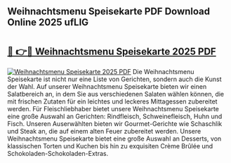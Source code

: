## Weihnachtsmenu Speisekarte PDF Download Online 2025 ufLIG

# <h2><a href="http://gc6fbs.nevu.top/?p=Weihnachtsmenu+Speisekarte">🔗 👉🔴 Weihnachtsmenu Speisekarte 2025 PDF</a></h2>

[![Weihnachtsmenu Speisekarte 2025 PDF](https://i.imgur.com/dBaPXMq.png)](http://gc6fbs.nevu.top/?p=Weihnachtsmenu+Speisekarte)
Die Weihnachtsmenu Speisekarte ist nicht nur eine Liste von Gerichten, sondern auch die Kunst der Wahl. Auf unserer Weihnachtsmenu Speisekarte bieten wir einen Salatbereich an, in dem Sie aus verschiedenen Salaten wählen können, die mit frischen Zutaten für ein leichtes und leckeres Mittagessen zubereitet werden. Für Fleischliebhaber bietet unsere Weihnachtsmenu Speisekarte eine große Auswahl an Gerichten: Rindfleisch, Schweinefleisch, Huhn und Fisch. Unseren Auserwählten bieten wir Gourmet-Gerichte wie Schaschlik und Steak an, die auf einem alten Feuer zubereitet werden. Unsere Weihnachtsmenu Speisekarte bietet eine große Auswahl an Desserts, von klassischen Torten und Kuchen bis hin zu exquisiten Crème Brûlée und Schokoladen-Schokoladen-Extras.
